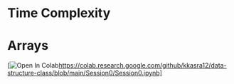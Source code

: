 # Time Complexity


# Arrays


[![Open In Colab](https://colab.research.google.com/assets/colab-badge.svg)https://colab.research.google.com/github/kkasra12/data-structure-class/blob/main/Session0/Session0.ipynb]
